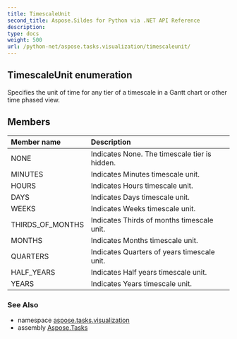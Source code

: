 ```yaml
---
title: TimescaleUnit
second_title: Aspose.Sildes for Python via .NET API Reference
description: 
type: docs
weight: 500
url: /python-net/aspose.tasks.visualization/timescaleunit/
---
```


## TimescaleUnit enumeration

Specifies the unit of time for any tier of a timescale in a Gantt chart or other time phased view.

## Members
| Member name | Description |
| :- | :- |
|NONE|Indicates None. The timescale tier is hidden.|
|MINUTES|Indicates Minutes timescale unit.|
|HOURS|Indicates Hours timescale unit.|
|DAYS|Indicates Days timescale unit.|
|WEEKS|Indicates Weeks timescale unit.|
|THIRDS_OF_MONTHS|Indicates Thirds of months timescale unit.|
|MONTHS|Indicates Months timescale unit.|
|QUARTERS|Indicates Quarters of years timescale unit.|
|HALF_YEARS|Indicates Half years timescale unit.|
|YEARS|Indicates Years timescale unit.|

### See Also

* namespace [aspose.tasks.visualization](/tasks/python-net/aspose.tasks.visualization/)
* assembly [Aspose.Tasks](/tasks/python-net/)


